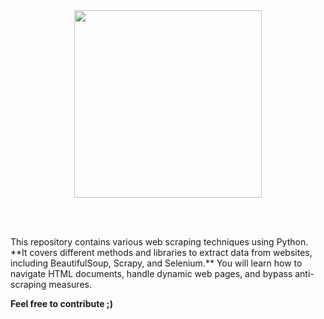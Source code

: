 <div id="header" align="center">
  <img src="https://media.giphy.com/media/v1.Y2lkPTc5MGI3NjExYmFxdzNnOXhwaDlpOXV0eDU0cWdtbTl6eTluOTUxa2ZjdWR6bndtciZlcD12MV9pbnRlcm5hbF9naWZfYnlfaWQmY3Q9Zw/LaVp0AyqR5bGsC5Cbm/giphy.gif" width="300"/>

</div>

<br><br>



<p>  This repository contains various web scraping techniques using Python. **It covers different methods and libraries to extract data from websites, including BeautifulSoup, Scrapy, and Selenium.** You will learn how to navigate HTML documents, handle dynamic web pages, and bypass anti-scraping measures.</p>


**Feel free to contribute ;)**
